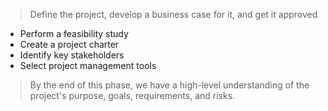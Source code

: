 > Define the project, develop a business case for it, and get it approved

   - Perform a feasibility study
   - Create a project charter
   - Identify key stakeholders
   - Select project management tools

> By the end of this phase, we have a high-level understanding of the project's purpose, goals, requirements, and risks.




